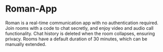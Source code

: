# Roman-App
Roman is a real-time communication app with no authentication required. Join rooms with a code to chat secretly, and enjoy video and audio call functionality. Chat history is deleted when the room collapses, ensuring privacy. Rooms have a default duration of 30 minutes, which can be manually extended.
